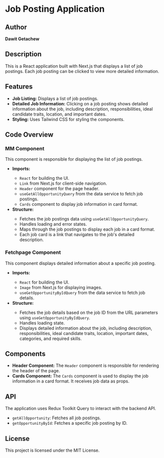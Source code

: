 <h1>Job Posting Application</h1>

<h2>Author</h2>
<p><strong>Dawit Getachew</strong></p>

<h2>Description</h2>
<p>This is a React application built with Next.js that displays a list of job postings. Each job posting can be clicked to view more detailed information.</p>

<h2>Features</h2>
<ul>
  <li><strong>Job Listing:</strong> Displays a list of job postings.</li>
  <li><strong>Detailed Job Information:</strong> Clicking on a job posting shows detailed information about the job, including description, responsibilities, ideal candidate traits, location, and important dates.</li>
  <li><strong>Styling:</strong> Uses Tailwind CSS for styling the components.</li>
</ul>

<h2>Code Overview</h2>

<h3>MM Component</h3>
<p>This component is responsible for displaying the list of job postings.</p>
<ul>
  <li><strong>Imports:</strong></li>
  <ul>
    <li><code>React</code> for building the UI.</li>
    <li><code>Link</code> from Next.js for client-side navigation.</li>
    <li><code>Header</code> component for the page header.</li>
    <li><code>useGetAllOpportunityQuery</code> from the data service to fetch job postings.</li>
    <li><code>Cards</code> component to display job information in card format.</li>
  </ul>
  <li><strong>Structure:</strong></li>
  <ul>
    <li>Fetches the job postings data using <code>useGetAllOpportunityQuery</code>.</li>
    <li>Handles loading and error states.</li>
    <li>Maps through the job postings to display each job in a card format.</li>
    <li>Each job card is a link that navigates to the job's detailed description.</li>
  </ul>
</ul>

<h3>Fetchpage Component</h3>
<p>This component displays detailed information about a specific job posting.</p>
<ul>
  <li><strong>Imports:</strong></li>
  <ul>
    <li><code>React</code> for building the UI.</li>
    <li><code>Image</code> from Next.js for displaying images.</li>
    <li><code>useGetOpportunityByIdQuery</code> from the data service to fetch job details.</li>
  </ul>
  <li><strong>Structure:</strong></li>
  <ul>
    <li>Fetches the job details based on the job ID from the URL parameters using <code>useGetOpportunityByIdQuery</code>.</li>
    <li>Handles loading state.</li>
    <li>Displays detailed information about the job, including description, responsibilities, ideal candidate traits, location, important dates, categories, and required skills.</li>
  </ul>
</ul>

<h2>Components</h2>
<ul>
  <li><strong>Header Component:</strong> The <code>Header</code> component is responsible for rendering the header of the page.</li>
  <li><strong>Cards Component:</strong> The <code>Cards</code> component is used to display the job information in a card format. It receives job data as props.</li>
</ul>

<h2>API</h2>
<p>The application uses Redux Toolkit Query to interact with the backend API.</p>
<ul>
  <li><code>getAllOpportunity</code>: Fetches all job postings.</li>
  <li><code>getOpportunityById</code>: Fetches a specific job posting by ID.</li>
</ul>

<h2>License</h2>
<p>This project is licensed under the MIT License.</p>

